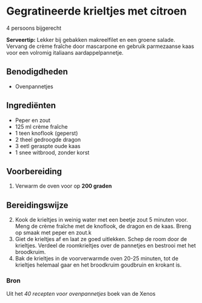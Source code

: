 # Gegratineerde krieltjes met citroen

4 persoons bijgerecht

**Serveertip:**  Lekker bij gebakken makreelfilet en een groene salade. Vervang de crème fraîche door mascarpone en gebruik parmezaanse kaas voor een volromig italiaans aardappelpannetje.

## Benodigdheden

- Ovenpannetjes

## Ingrediënten

- Peper en zout
- 125 ml crème fraîche
- 1 teen knoflook (geperst)
- 2 theel gedroogde dragon
- 3 eetl geraspte oude kaas
- 1 snee witbrood, zonder korst

## Voorbereiding

1. Verwarm de oven voor op **200 graden**

## Bereidingswijze

2. Kook de krieltjes in weinig water met een beetje zout 5 minuten voor. Meng de crème fraîche met de knoflook, de dragon en de kaas. Breng op smaak met peper en zout.k
3. Giet de krieltjes af en laat ze goed uitlekken. Schep de room door de krieltjes. Verdeel de roomkrieltjes over de pannetjes en bestrooi met het broodkruim.
4. Bak de krieltjes in de voorverwarmde oven 20-25 minuten, tot de krieltjes helemaal gaar en het broodkruim goudbruin en krokant is.

### Bron

Uit het _40 recepten voor ovenpannetjes_ boek van de Xenos